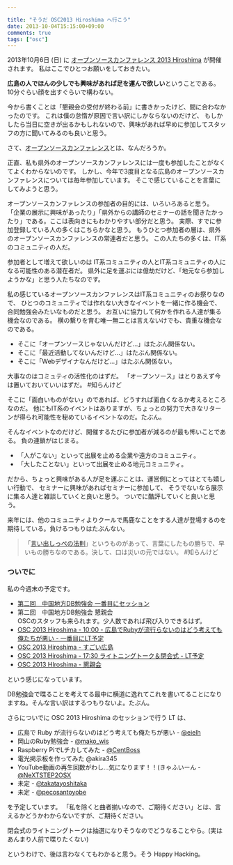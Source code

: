 ```yaml
---

title: "そうだ OSC2013 Hiroshima へ行こう"
date: 2013-10-04T15:15:00+09:00
comments: true
tags: ["osc"]
---
```


2013年10月6日 (日) に [オープンソースカンファレンス 2013 Hiroshima](http://www.ospn.jp/osc2013-hiroshima/) が開催されます。
私はここでひとつお願いをしておきたい。

**広島の人でほんの少しでも興味があれば足を運んで欲しい**ということである。
10分ぐらい顔を出すぐらいで構わない。

今から書くことは「懇親会の受付が終わる前」に書きかったけど、間に合わなかったのです。
これは僕の怠惰が原因で言い訳にしかならないのだけど、
もしかしたら当日に空きが出るかもしれないので、興味があれば早めに参加してスタッフの方に聞いてみるのも良いと思う。

さて、[オープンソースカンファレンス](http://ja.wikipedia.org/wiki/%E3%82%AA%E3%83%BC%E3%83%97%E3%83%B3%E3%82%BD%E3%83%BC%E3%82%B9%E3%82%AB%E3%83%B3%E3%83%95%E3%82%A1%E3%83%AC%E3%83%B3%E3%82%B9)とは、なんだろうか。

正直、私も県外のオープンソースカンファレンスには一度も参加したことがなくてよくわからないのです。
しかし、今年で3度目となる広島のオープンソースカンファレンスについては毎年参加しています。
そこで感じていることを言葉にしてみようと思う。

オープンソースカンファレンスの参加者の目的には、いろいろあると思う。
「企業の展示に興味があったり」「県外からの講師のセミナーの話を聞きたかったり」である。ここは表向きにもわかりやすい部分だと思う。
実際、すでに参加登録している人の多くはこちらかなと思う。
もうひとつ参加者の層は、県外のオープンソースカンファレンスの常連者だと思う。
この人たちの多くは、IT系のコミュニティの人だ。

参加者として増えて欲しいのは IT系コミュニティの人とIT系コミュニティの人になる可能性のある潜在者だ。
県外に足を運ぶには億劫だけど、「地元なら参加しようかな」と思う人たちなのです。

私の感じているオープンソースカンファレンスはIT系コミュニティのお祭りなので、
ひとつのコミュニティでは作れない大きなイベントを一緒に作る機会で、合同勉強会みたいなものだと思う。
お互いに協力して何かを作れる人達が集る機会なのである。
横の繋りを育む唯一無二とは言えないけでも、貴重な機会なのである。

* そこに「オープンソースじゃないんだけど…」はたぶん関係ない。
* そこに「最近活動してないんだけど…」はたぶん関係ない。
* そこに「Webデザイナなんだけど…」はたぶん関係ない。

大事なのはコミュティの活性化のはずだ。 「オープンソース」はとりあえず今は置いておいていいはずだ。 #知らんけど

そこに「面白いものがない」のであれば、どうすれば面白くなるか考えるところなのだ。
他にもIT系のイベントはありますが、ちょっとの努力で大きなリターンが得られ可能性を秘めているイベントなのだ。たぶん。

そんなイベントなのだけど、開催するたびに参加者が減るのが最も怖いことである。
負の連鎖がはじまる。

* 「人がこない」といって出展を止める企業や遠方のコミュニティ。
* 「大したことない」といって出展を止める地元コミュニティ。

だから、ちょっと興味がある人が足を運ぶことは、運営側にとってはとても嬉しい行動で、
セミナーに興味があればセミナーに参加して、
そうでないなら展示に集る人達と雑談していくと良いと思う。
ついでに酷評していくと良いと思う。

来年には、他のコミュニティよりクールで馬鹿なことをする人達が登場するのを期待している。負けるつもりはたぶんない。

> 「[言い出しっぺの法則](http://ja.wikipedia.org/wiki/%E8%A8%80%E3%81%84%E5%87%BA%E3%81%97%E3%81%A3%E3%81%BA%E3%81%AE%E6%B3%95%E5%89%87)」というものがあって、言葉にしたもの勝ちで、早いもの勝ちなのである。決して、口は災いの元ではない。 #知らんけど

### ついでに

私の今週末の予定です。

* [第二回　中国地方DB勉強会 一番目にセッション](http://local.aguuu.com/events/21550)
* 第二回　中国地方DB勉強会 懇親会<br>OSCのスタッフも来られます。少人数であれば飛び入りできるはず。
* [OSC 2013 Hiroshima - 10:00 - 広島でRubyが流行らないのはどう考えても俺たちが悪い - 一番目にLT予定](https://www.ospn.jp/osc2013-hiroshima/modules/eguide/event.php?eid=10)
* [OSC 2013 Hiroshima - すごい広島](http://great-h.github.io/events/event-osc-2013.html)
* [OSC 2013 Hiroshima - 17:30 ライトニングトーク＆閉会式 - LT予定](https://www.ospn.jp/osc2013-hiroshima/modules/eguide/event.php?eid=21)
* [OSC 2013 HIroshima - 懇親会](https://www.ospn.jp/osc2013-hiroshima/modules/eguide/event.php?eid=22)

という感じになっています。

DB勉強会で喋ることを考えてる最中に横道に逸れてこれを書いてることになりますね。そんな言い訳はするつもりないよ。たぶん。

さらについでに OSC 2013 Hiroshima のセッションで行う LT は、

* 広島で Ruby が流行らないのはどう考えても俺たちが悪い - [@eielh](https://twitter.com/eielh)
* 岡山のRuby勉強会 - [@mako_wis](https://twitter.com/mako_wis)
* Raspberry PiでLチカしてみた - [@CentBoss](https://twitter.com/CentBoss)
* 電光掲示板を作ってみた @akira345
* YouTube動画の再生回数がわし…気になります！！(きゃふいーん - [@NeXTSTEP2OSX](https://twitter.com/NeXTSTEP2OSX)
* 未定 - [@takatayoshitaka](https://twitter.com/takatayoshitake)
* 未定 - [@pecosantoyobe](https://twitter.com/pecosantoyobe)

を予定しています。
「私を除くと曲者揃いなので、ご期待ください」とは、言えるかどうかわからないですが、ご期待ください。

閉会式のライトニングトークは抽選になりそうなのでどうなることやら。(実はあんまり人前で喋りたくない)

というわけで、後は言わなくてもわかると思う。そう Happy Hacking。
